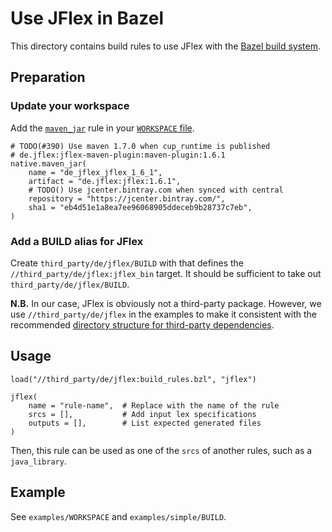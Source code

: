 # Use JFlex in Bazel

This directory contains build rules to use JFlex with the
[Bazel build system][bazel].

## Preparation
### Update your workspace

Add the [`maven_jar`][be_maven_jar] rule in your [`WORKSPACE` file][be_workspace].

    # TODO(#390) Use maven 1.7.0 when cup_runtime is published
    # de.jflex:jflex-maven-plugin:maven-plugin:1.6.1
    native.maven_jar(
        name = "de_jflex_jflex_1_6_1",
        artifact = "de.jflex:jflex:1.6.1",
        # TODO() Use jcenter.bintray.com when synced with central
        repository = "https://jcenter.bintray.com/",
        sha1 = "eb4d51e1a8ea7ee96068905ddeceb9b28737c7eb",
    )

### Add a BUILD alias for JFlex

Create `third_party/de/jflex/BUILD` with that defines the
`//third_party/de/jflex:jflex_bin` target.
It should be sufficient to take out `third_party/de/jflex/BUILD`.

**N.B.** In our case, JFlex is obviously not a third-party package.
However, we use `//third_party/de/jflex` in the examples
to make it consistent with the recommended
[directory structure for third-party dependencies][be_3p].

## Usage

    load("//third_party/de/jflex:build_rules.bzl", "jflex")
    
    jflex(
        name = "rule-name",  # Replace with the name of the rule
        srcs = [],           # Add input lex specifications
        outputs = [],        # List expected generated files
    )

Then, this rule can be used as one of the `srcs` of another rules, such as a `java_library`.

## Example

See `examples/WORKSPACE` and `examples/simple/BUILD`.



[bazel]: https://bazel.build/
[be_maven_jar]: https://docs.bazel.build/versions/master/be/workspace.html#maven_jar
[be_workspace]: https://docs.bazel.build/versions/master/tutorial/java.html#set-up-the-workspace 
[be_3p]: https://docs.bazel.build/versions/master/best-practices.html#third-party-dependencies
